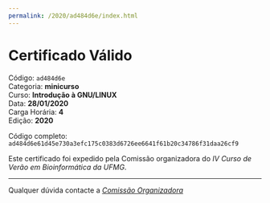 ```yaml
---
permalink: /2020/ad484d6e/index.html
---
```


# Certificado Válido

Código: `ad484d6e`<br>
Categoria: **minicurso**<br>
Curso: **Introdução à GNU/LINUX**<br>
Data: **28/01/2020**<br>
Carga Horária: **4**<br>
Edição: **2020**<br>


Código completo: `ad484d6e61d45e730a3efc175c0383d6726ee6641f61b20c34786f31daa26cf9`


Este certificado foi expedido pela Comissão organizadora do *IV Curso de Verão em Bioinformática da UFMG*.

----

Qualquer dúvida contacte a [_Comissão Organizadora_](<mailto:cursobioinfoufmg@gmail.com$subject=[Certificados]>)


